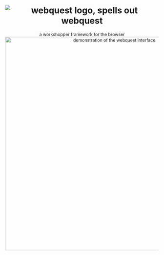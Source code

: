 <h1 align="center">
  <img src="https://i.imgur.com/hpFkkQ9.gif" alt="webquest logo, spells out webquest">
</h1>

<div align="center">
  a workshopper framework for the browser
</div>

<div align="center">
  <img src="https://i.imgur.com/guaXdLG.png" alt="demonstration of the webquest interface" width=700>
</div>
